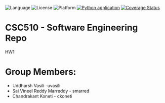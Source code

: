 ![Language](https://img.shields.io/badge/Python-3776AB?style=for-the-badge&logo=python&logoColor=white)
![License](https://img.shields.io/github/license/CSC510-SE-Uddharsh-Vineel-Chandrakant/HW1.svg)
![Platform](https://img.shields.io/badge/Linux-FCC624?style=for-the-badge&logo=linux&logoColor=black)
[![Python application](https://github.com/CSC510-SE-Uddharsh-Vineel-Chandrakant/HW1/actions/workflows/python-app.yml/badge.svg?branch=main)](https://github.com/CSC510-SE-Uddharsh-Vineel-Chandrakant/HW1/actions/workflows/python-app.yml)
[![Coverage Status](https://coveralls.io/repos/github/CSC510-SE-Uddharsh-Vineel-Chandrakant/HW1/badge.svg?branch=main)](https://coveralls.io/github/CSC510-SE-Uddharsh-Vineel-Chandrakant/HW1?branch=main)

# CSC510 - Software Engineering Repo
HW1
# Group Members:
- Uddharsh Vasili -uvasili
- Sai Vineel Reddy Marreddy - smarred
- Chandrakant Koneti - ckoneti
